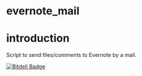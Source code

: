 evernote_mail
=============

# introduction
Script to send files/comments to Evernote by a mail.


[![Bitdeli Badge](https://d2weczhvl823v0.cloudfront.net/rcmdnk/evernote_mail/trend.png)](https://bitdeli.com/free "Bitdeli Badge")


